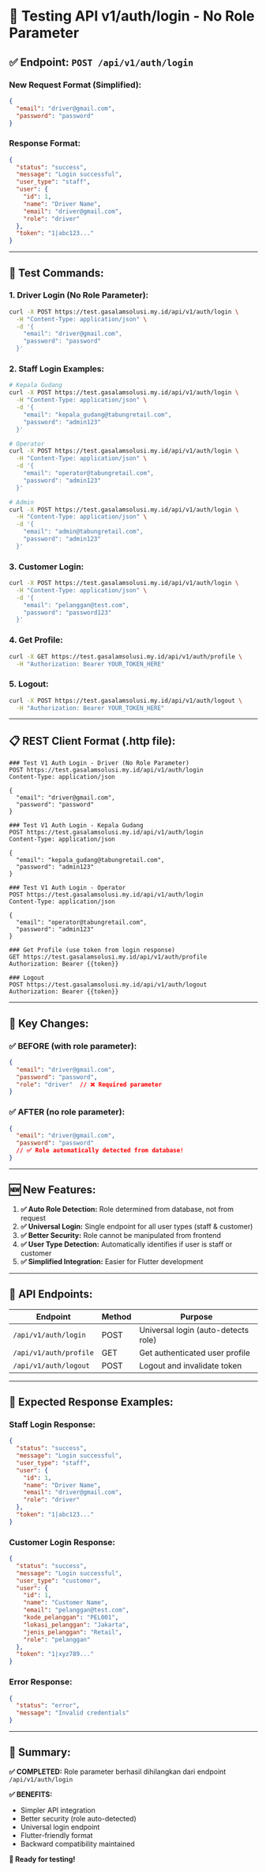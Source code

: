 # 🚀 Testing API v1/auth/login - No Role Parameter

## ✅ **Endpoint:** `POST /api/v1/auth/login`

### **New Request Format (Simplified):**
```json
{
  "email": "driver@gmail.com",
  "password": "password"
}
```

### **Response Format:**
```json
{
  "status": "success",
  "message": "Login successful",
  "user_type": "staff",
  "user": {
    "id": 1,
    "name": "Driver Name",
    "email": "driver@gmail.com",
    "role": "driver"
  },
  "token": "1|abc123..."
}
```

---

## 🧪 **Test Commands:**

### **1. Driver Login (No Role Parameter):**
```bash
curl -X POST https://test.gasalamsolusi.my.id/api/v1/auth/login \
  -H "Content-Type: application/json" \
  -d '{
    "email": "driver@gmail.com",
    "password": "password"
  }'
```

### **2. Staff Login Examples:**
```bash
# Kepala Gudang
curl -X POST https://test.gasalamsolusi.my.id/api/v1/auth/login \
  -H "Content-Type: application/json" \
  -d '{
    "email": "kepala_gudang@tabungretail.com",
    "password": "admin123"
  }'

# Operator
curl -X POST https://test.gasalamsolusi.my.id/api/v1/auth/login \
  -H "Content-Type: application/json" \
  -d '{
    "email": "operator@tabungretail.com",
    "password": "admin123"
  }'

# Admin
curl -X POST https://test.gasalamsolusi.my.id/api/v1/auth/login \
  -H "Content-Type: application/json" \
  -d '{
    "email": "admin@tabungretail.com",
    "password": "admin123"
  }'
```

### **3. Customer Login:**
```bash
curl -X POST https://test.gasalamsolusi.my.id/api/v1/auth/login \
  -H "Content-Type: application/json" \
  -d '{
    "email": "pelanggan@test.com",
    "password": "password123"
  }'
```

### **4. Get Profile:**
```bash
curl -X GET https://test.gasalamsolusi.my.id/api/v1/auth/profile \
  -H "Authorization: Bearer YOUR_TOKEN_HERE"
```

### **5. Logout:**
```bash
curl -X POST https://test.gasalamsolusi.my.id/api/v1/auth/logout \
  -H "Authorization: Bearer YOUR_TOKEN_HERE"
```

---

## 📋 **REST Client Format (.http file):**

```http
### Test V1 Auth Login - Driver (No Role Parameter)
POST https://test.gasalamsolusi.my.id/api/v1/auth/login
Content-Type: application/json

{
  "email": "driver@gmail.com",
  "password": "password"
}

### Test V1 Auth Login - Kepala Gudang
POST https://test.gasalamsolusi.my.id/api/v1/auth/login
Content-Type: application/json

{
  "email": "kepala_gudang@tabungretail.com",
  "password": "admin123"
}

### Test V1 Auth Login - Operator
POST https://test.gasalamsolusi.my.id/api/v1/auth/login
Content-Type: application/json

{
  "email": "operator@tabungretail.com",
  "password": "admin123"
}

### Get Profile (use token from login response)
GET https://test.gasalamsolusi.my.id/api/v1/auth/profile
Authorization: Bearer {{token}}

### Logout
POST https://test.gasalamsolusi.my.id/api/v1/auth/logout
Authorization: Bearer {{token}}
```

---

## 🎯 **Key Changes:**

### **✅ BEFORE (with role parameter):**
```json
{
  "email": "driver@gmail.com",
  "password": "password",
  "role": "driver"  // ❌ Required parameter
}
```

### **✅ AFTER (no role parameter):**
```json
{
  "email": "driver@gmail.com",
  "password": "password"
  // ✅ Role automatically detected from database!
}
```

---

## 🆕 **New Features:**

1. **✅ Auto Role Detection:** Role determined from database, not from request
2. **✅ Universal Login:** Single endpoint for all user types (staff & customer)
3. **✅ Better Security:** Role cannot be manipulated from frontend
4. **✅ User Type Detection:** Automatically identifies if user is staff or customer
5. **✅ Simplified Integration:** Easier for Flutter development

---

## 🔄 **API Endpoints:**

| Endpoint | Method | Purpose |
|----------|--------|---------|
| `/api/v1/auth/login` | POST | Universal login (auto-detects role) |
| `/api/v1/auth/profile` | GET | Get authenticated user profile |
| `/api/v1/auth/logout` | POST | Logout and invalidate token |

---

## 🧪 **Expected Response Examples:**

### **Staff Login Response:**
```json
{
  "status": "success",
  "message": "Login successful",
  "user_type": "staff",
  "user": {
    "id": 1,
    "name": "Driver Name",
    "email": "driver@gmail.com",
    "role": "driver"
  },
  "token": "1|abc123..."
}
```

### **Customer Login Response:**
```json
{
  "status": "success",
  "message": "Login successful", 
  "user_type": "customer",
  "user": {
    "id": 1,
    "name": "Customer Name",
    "email": "pelanggan@test.com",
    "kode_pelanggan": "PEL001",
    "lokasi_pelanggan": "Jakarta",
    "jenis_pelanggan": "Retail",
    "role": "pelanggan"
  },
  "token": "1|xyz789..."
}
```

### **Error Response:**
```json
{
  "status": "error",
  "message": "Invalid credentials"
}
```

---

## 🎉 **Summary:**

**✅ COMPLETED:** Role parameter berhasil dihilangkan dari endpoint `/api/v1/auth/login`

**✅ BENEFITS:**
- Simpler API integration
- Better security (role auto-detected)
- Universal login endpoint
- Flutter-friendly format
- Backward compatibility maintained

**🚀 Ready for testing!**
